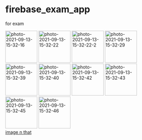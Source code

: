 # firebase_exam_app
for exam 


<a href="https://ibb.co/ZWRJ414"><img src="https://i.ibb.co/BqHPWKW/photo-2021-09-13-15-32-16.jpg" alt="photo-2021-09-13-15-32-16" border="0" width=100></a>
<a href="https://ibb.co/hYB5sMD"><img src="https://i.ibb.co/y46T0RW/photo-2021-09-13-15-32-22.jpg" alt="photo-2021-09-13-15-32-22" border="0" width=100></a>
<a href="https://ibb.co/1KLrbyN"><img src="https://i.ibb.co/rMmxv8h/photo-2021-09-13-15-32-22-2.jpg" alt="photo-2021-09-13-15-32-22-2" border="0" width=100></a>
<a href="https://ibb.co/x1j8Gsj"><img src="https://i.ibb.co/ByZKjPZ/photo-2021-09-13-15-32-29.jpg" alt="photo-2021-09-13-15-32-29" border="0" width=100></a>
<a href="https://ibb.co/dDRShxd"><img src="https://i.ibb.co/pdSgm5t/photo-2021-09-13-15-32-39.jpg" alt="photo-2021-09-13-15-32-39" border="0" width=100></a>
<a href="https://ibb.co/z2VbCZW"><img src="https://i.ibb.co/HPTYRqL/photo-2021-09-13-15-32-40.jpg" alt="photo-2021-09-13-15-32-40" border="0" width=100></a>
<a href="https://ibb.co/k115cWF"><img src="https://i.ibb.co/vYYVzK8/photo-2021-09-13-15-32-42.jpg" alt="photo-2021-09-13-15-32-42" border="0" width=100></a>
<a href="https://ibb.co/xXtcP4P"><img src="https://i.ibb.co/PFvb3S3/photo-2021-09-13-15-32-43.jpg" alt="photo-2021-09-13-15-32-43" border="0" width=100></a>
<a href="https://ibb.co/WsS4YCt"><img src="https://i.ibb.co/CWx3TL2/photo-2021-09-13-15-32-45.jpg" alt="photo-2021-09-13-15-32-45" border="0" width=100></a>
<a href="https://ibb.co/zxx9MzD"><img src="https://i.ibb.co/jff0NSs/photo-2021-09-13-15-32-46.jpg" alt="photo-2021-09-13-15-32-46" border="0" width=100></a><br /><a target='_blank' href='https://imgbb.com/'>image n that</a><br />

